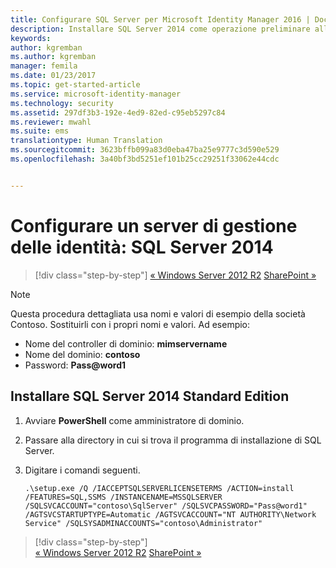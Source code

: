 ```yaml
---
title: Configurare SQL Server per Microsoft Identity Manager 2016 | Documentazione Microsoft
description: Installare SQL Server 2014 come operazione preliminare all&quot;installazione di MIM 2016.
keywords: 
author: kgremban
ms.author: kgremban
manager: femila
ms.date: 01/23/2017
ms.topic: get-started-article
ms.service: microsoft-identity-manager
ms.technology: security
ms.assetid: 297df3b3-192e-4ed9-82ed-c95eb5297c84
ms.reviewer: mwahl
ms.suite: ems
translationtype: Human Translation
ms.sourcegitcommit: 3623bffb099a83d0eba47ba25e9777c3d590e529
ms.openlocfilehash: 3a40bf3bd5251ef101b25cc29251f33062e44cdc


---
```


# <a name="set-up-an-identity-management-server-sql-server-2014"></a>Configurare un server di gestione delle identità: SQL Server 2014

>[!div class="step-by-step"]
[« Windows Server 2012 R2](prepare-server-ws2012r2.md)
[SharePoint »](prepare-server-sharepoint.md)

> [!NOTE]
> Questa procedura dettagliata usa nomi e valori di esempio della società Contoso. Sostituirli con i propri nomi e valori. Ad esempio:
> - Nome del controller di dominio: **mimservername**
> - Nome del dominio: **contoso**
> - Password: **Pass@word1**

## <a name="install-sql-server-2014-standard-edition"></a>Installare **SQL Server 2014 Standard Edition**

1. Avviare **PowerShell** come amministratore di dominio.

2. Passare alla directory in cui si trova il programma di installazione di SQL Server.

3. Digitare i comandi seguenti.

    ```
    .\setup.exe /Q /IACCEPTSQLSERVERLICENSETERMS /ACTION=install /FEATURES=SQL,SSMS /INSTANCENAME=MSSQLSERVER /SQLSVCACCOUNT="contoso\SqlServer" /SQLSVCPASSWORD="Pass@word1"   /AGTSVCSTARTUPTYPE=Automatic /AGTSVCACCOUNT="NT AUTHORITY\Network Service" /SQLSYSADMINACCOUNTS="contoso\Administrator"
    ```

>[!div class="step-by-step"]  
[« Windows Server 2012 R2](prepare-server-ws2012r2.md)
[SharePoint »](prepare-server-sharepoint.md)



<!--HONumber=Jan17_HO4-->


